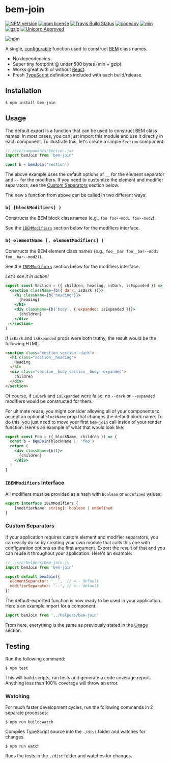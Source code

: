 # bem-join

[![NPM version](http://img.shields.io/npm/v/bem-join.svg?style=flat)](https://www.npmjs.org/package/bem-join)
[![npm license](http://img.shields.io/npm/l/bem-join.svg?style=flat-square)](https://www.npmjs.org/package/bem-join)
[![Travis Build Status](https://img.shields.io/travis/jedmao/bem-join.svg)](https://travis-ci.org/jedmao/bem-join)
[![codecov](https://codecov.io/gh/jedmao/bem-join/branch/master/graph/badge.svg)](https://codecov.io/gh/jedmao/bem-join)
[![min](https://badgen.net/bundlephobia/min/bem-join?label=min)](https://bundlephobia.com/result?p=bem-join)
[![gzip](https://badgen.net/bundlephobia/minzip/bem-join?label=gzip)](https://bundlephobia.com/result?p=bem-join)
[![Unicorn Approved](https://img.shields.io/badge/unicorn-approved-ff69b4.svg)](https://twitter.com/sindresorhus/status/457989012528316416?ref_src=twsrc%5Etfw&ref_url=https%3A%2F%2Fwww.quora.com%2FWhat-does-the-unicorn-approved-shield-mean-in-GitHub)

[![npm](https://nodei.co/npm/bem-join.svg?downloads=true)](https://nodei.co/npm/bem-join/)

A single, [configurable](#custom-separators) function used to construct [BEM](https://csswizardry.com/2013/01/mindbemding-getting-your-head-round-bem-syntax/) class names.
- No dependencies.
- Super tiny footprint @ under 500 bytes (min + gzip).
- Works great with or without [React](http://facebook.github.io/react/).
- Fresh [TypeScript](https://www.typescriptlang.org/) definitions included with each build/release.

## Installation

```
$ npm install bem-join
```

## Usage

The default export is a function that can be used to construct BEM class names. In most cases, you can just import this module and use it directly in each component. To illustrate this, let's create a simple `Section` component:

```jsx
// /src/components/Section.jsx
import bemJoin from 'bem-join'

const b = bemJoin('section')
```

The above example uses the default options of `__` for the element separator and `--` for the modifiers. If you need to customize the element and modifier separators, see the [Custom Separators](#custom-separators) section below.

The new `b` function from above can be called in two different ways:

### `b( [blockModifiers] )`

Constructs the BEM block class names (e.g., `foo foo--mod1 foo--mod2`).

See the [`IBEMModifiers`](#ibemmodifiers-interface) section below for the modifiers interface.

### `b( elementName [, elementModifiers] )`

Constructs the BEM element class names (e.g., `foo__bar foo__bar--mod1 foo__bar--mod2)`).

See the [`IBEMModifiers`](#ibemmodifiers-interface) section below for the modifiers interface.

_Let's see it in action!_

```jsx
export const Section = ({ children, heading, isDark, isExpanded }) => (
  <section className={b({ dark: isDark })}>
    <h1 className={b('heading')}>
      {heading}
    </h1>
    <div className={b('body', { expanded: isExpanded })}>
      {children}
    </div>
  </section>
)
```

If `isDark` and `isExpanded` props were both truthy, the result would be the
following HTML:

```html
<section class="section section--dark">
  <h1 class="section__heading">
    Heading
  </h1>
  <div class="section__body section__body--expanded">
    children
  </div>
</section>
```

Of course, if `isDark` and `isExpanded` were false, no `--dark` or `--expanded` modifiers would be constructed for them.

For ultimate reuse, you might consider allowing all of your components to accept an optional `blockName` prop that changes the default block name. To do this, you just need to move your first `bem-join` call inside of your render function. Here's an example of what that would look like:

```jsx
export const Foo = ({ blockName, children }) => {
  const b = bemJoin(blockName || 'foo')
  return (
    <div className={b()}>
      {children}
    </div>
  )
}
```

### `IBEMModifiers` Interface

All modifiers must be provided as a hash with `Boolean` or `undefined` values:

```ts
export interface IBEMModifiers {
	[modifierName: string]: boolean | undefined
}
```

### Custom Separators

If your application requires custom element and modifier separators, you can easily do so by creating your own module that calls this one with configuration options as the first argument. Export the result of that and you can reuse it throughout your application. Here's an example:

```jsx
// ./src/helpers/bem-join.js
import bemJoin from 'bem-join'

export default bemJoin({
  elementSeparator: '__',  // <-- default
  modifierSeparator: '--', // <-- default
})
```

The default-exported function is now ready to be used in your application. Here's an example import for a component:

```jsx
import bemJoin from '../helpers/bem-join'
```

From here, everything is the same as previously stated in the [Usage](#usage) section.

## Testing

Run the following command:

```
$ npm test
```

This will build scripts, run tests and generate a code coverage report. Anything less than 100% coverage will throw an error.

### Watching

For much faster development cycles, run the following commands in 2 separate processes:

```
$ npm run build:watch
```

Compiles TypeScript source into the `./dist` folder and watches for changes.

```
$ npm run watch
```

Runs the tests in the `./dist` folder and watches for changes.
